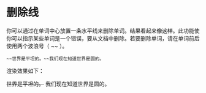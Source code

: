 # 删除线

你可以通过在单词中心放置一条水平线来删除单词。结果看起来~~像这样~~。此功能使你可以指示某些单词是一个错误，要从文档中删除。若要删除单词，请在单词前后使用两个波浪号（ \~\~ ）。

```
~~世界是平坦的。~~我们现在知道世界是圆的。
```

渲染效果如下：

~~世界是平坦的。~~ 我们现在知道世界是圆的。